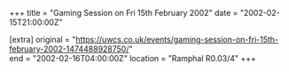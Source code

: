 +++
title = "Gaming Session on Fri 15th February 2002"
date = "2002-02-15T21:00:00Z"

[extra]
original = "https://uwcs.co.uk/events/gaming-session-on-fri-15th-february-2002-1474488928750/"    
end = "2002-02-16T04:00:00Z"
location = "Ramphal R0.03/4"
+++



